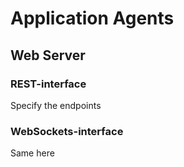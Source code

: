 <!--
SPDX-FileCopyrightText: 2021 Markus Sommer

SPDX-License-Identifier: GPL-3.0-or-later
-->

# Application Agents

## Web Server

### REST-interface

Specify the endpoints

### WebSockets-interface

Same here